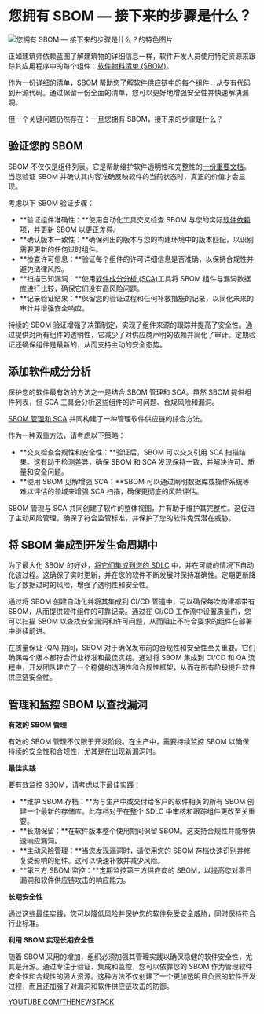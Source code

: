 # 您拥有 SBOM — 接下来的步骤是什么？

![您拥有 SBOM — 接下来的步骤是什么？的特色图片](https://cdn.thenewstack.io/media/2024/11/84c9c532-supplychain-1024x576.jpg)

正如建筑师依赖蓝图了解建筑物的详细信息一样，软件开发人员使用特定资源来跟踪其应用程序中的每个组件：[软件物料清单 (SBOM)](https://thenewstack.io/how-to-create-a-software-bill-of-materials/)。

作为一份详细的清单，SBOM 帮助您了解软件供应链中的每个组件，从专有代码到开源代码。通过保留一份全面的清单，您可以更好地增强安全性并快速解决漏洞。

但一个关键问题仍然存在：一旦您拥有 SBOM，接下来的步骤是什么？

## 验证您的 SBOM

SBOM 不仅仅是组件列表。它是帮助维护软件透明性和完整性的[一份重要文档](https://www.sonatype.com/blog/why-sboms-are-essential-for-every-organization)。当您验证 SBOM 并确认其内容准确反映软件的当前状态时，真正的价值才会显现。

考虑以下 SBOM 验证步骤：

- **验证组件准确性：**使用自动化工具交叉检查 SBOM 与您的实际[软件依赖项](https://thenewstack.io/a-guide-to-software-dependencies/)，并更新 SBOM 以更正差异。
- **确认版本一致性：**确保列出的版本与您的构建环境中的版本匹配，以识别需要更新的任何过时组件。
- **检查许可信息：**验证每个组件的许可详细信息是否准确，以保持合规性并避免法律风险。
- **扫描已知漏洞：**使用[软件成分分析 (SCA)](https://www.sonatype.com/resources/articles/what-is-software-composition-analysis)工具将 SBOM 组件与漏洞数据库进行比较，确保它们没有高风险问题。
- **记录验证结果：**保留您的验证过程和任何补救措施的记录，以简化未来的审计并增强安全响应。

持续的 SBOM 验证增强了决策制定，实现了组件来源的跟踪并提高了安全性。通过提供对所有组件的透明性，它减少了对供应商声明的依赖并简化了审计。定期验证还确保组件是最新的，从而支持主动的安全态势。

## 添加软件成分分析

保护您的软件最有效的方法之一是结合 SBOM 管理和 SCA。虽然 SBOM 提供组件列表，但 SCA 工具会分析这些组件的许可问题、合规风险和漏洞。

[SBOM 管理和 SCA](https://thenewstack.io/software-composition-analysis-and-sboms-a-united-defense/) 共同构建了一种管理软件供应链的综合方法。

作为一种双重方法，请考虑以下策略：

- **交叉检查合规性和安全性：**验证后，SBOM 可以交叉引用 SCA 扫描结果。这有助于检测差异，确保 SBOM 和 SCA 发现保持一致，并解决许可、质量和安全问题。
- **使用 SBOM 见解增强 SCA：**SBOM 可以通过阐明数据库或操作系统等难以评估的领域来增强 SCA 扫描，确保更彻底的风险评估。

SBOM 管理与 SCA 共同创建了软件的整体视图，并有助于维护其完整性。这促进了主动风险管理，确保了符合监管标准，并保护了您的软件免受潜在威胁。

## 将 SBOM 集成到开发生命周期中

为了最大化 SBOM 的好处，[将它们集成到您的 SDLC](https://www.sonatype.com/blog/how-to-integrate-sboms-into-the-software-development-life-cycle) 中，并在可能的情况下自动化该过程。这确保了实时更新，并在您的软件不断发展时保持准确性。定期更新降低了数据过时的风险，增强了透明性和安全性。

通过将 SBOM 创建自动化并将其集成到 CI/CD 管道中，可以确保每次构建都带有 SBOM，从而提供软件组件的可靠记录。通过在 CI/CD 工作流中设置质量门，您可以扫描 SBOM 以查找安全漏洞和许可问题，从而阻止不符合要求的组件在部署中继续前进。

在质量保证 (QA) 期间，SBOM 对于确保发布前的合规性和安全性至关重要。它们确保每个版本都符合行业标准和最佳实践。通过将 SBOM 集成到 CI/CD 和 QA 流程中，开发团队建立了一个稳健的透明性和合规性框架，从而在所有阶段提升软件供应链安全性。

## 管理和监控 SBOM 以查找漏洞
**有效的 SBOM 管理**

有效的 SBOM 管理不仅限于开发阶段。在生产中，需要持续监控 SBOM 以确保持续的安全性和合规性，尤其是在出现新漏洞时。

**最佳实践**

要有效监控 SBOM，请考虑以下最佳实践：

* **维护 SBOM 存档：**为与生产中或交付给客户的软件相关的所有 SBOM 创建一个最新的存储库。此存档对于在整个 SDLC 中审核和跟踪组件更改至关重要。
* **长期保留：**在软件版本整个使用期间保留 SBOM。这支持合规性并能够快速响应漏洞。
* **主动风险管理：**当您发现漏洞时，请使用您的 SBOM 存档快速识别并修复受影响的组件。这可以快速补救并减少风险。
* **第三方 SBOM 监控：**定期监控第三方供应商的 SBOM，以提高您对零日漏洞和软件供应链攻击的响应能力。

**长期安全性**

通过这些最佳实践，您可以降低风险并保护您的软件免受安全威胁，同时保持符合行业标准。

**利用 SBOM 实现长期安全性**

随着 SBOM 采用的增加，组织必须加强其管理实践以确保稳健的软件安全性，尤其是开源。通过专注于验证、集成和监控，您可以依靠您的 SBOM 作为管理软件安全性和合规性的强大资源。这种方法不仅创建了一个更加透明且负责的软件开发过程，而且还加强了对漏洞和软件供应链攻击的防御。

[YOUTUBE.COM/THENEWSTACK](https://youtube.com/thenewstack?sub_confirmation=1)